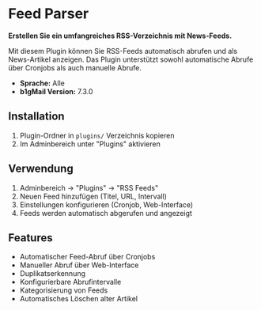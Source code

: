 # Feed Parser

**Erstellen Sie ein umfangreiches RSS-Verzeichnis mit News-Feeds.**

Mit diesem Plugin können Sie RSS-Feeds automatisch abrufen und als News-Artikel anzeigen. Das Plugin unterstützt sowohl automatische Abrufe über Cronjobs als auch manuelle Abrufe.

- **Sprache:** Alle
- **b1gMail Version:** 7.3.0

## Installation

1. Plugin-Ordner in `plugins/` Verzeichnis kopieren
2. Im Adminbereich unter "Plugins" aktivieren

## Verwendung

1. Adminbereich → "Plugins" → "RSS Feeds"
2. Neuen Feed hinzufügen (Titel, URL, Intervall)
3. Einstellungen konfigurieren (Cronjob, Web-Interface)
4. Feeds werden automatisch abgerufen und angezeigt

## Features

- Automatischer Feed-Abruf über Cronjobs
- Manueller Abruf über Web-Interface
- Duplikatserkennung
- Konfigurierbare Abrufintervalle
- Kategorisierung von Feeds
- Automatisches Löschen alter Artikel
